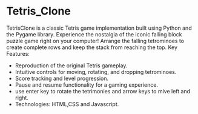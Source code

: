 # Tetris_Clone
 TetrisClone is a classic Tetris game implementation built using Python and the Pygame library. Experience the nostalgia of the iconic falling block puzzle game right on your computer! Arrange the falling tetrominoes to create complete rows and keep the stack from reaching the top.
Key Features:
- Reproduction of the original Tetris gameplay.
- Intuitive controls for moving, rotating, and dropping tetrominoes.
- Score tracking and level progression.
- Pause and resume functionality for a  gaming experience.
- use enter key to rotate the tetrimonies and arrow keys to mive left and right.
- Technologies: HTML,CSS and Javascript.
